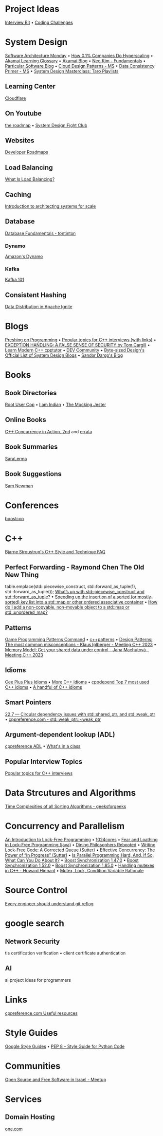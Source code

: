 # Project Ideas
[Interview Bit](https://www.interviewbit.com/blog/category/projects/) • [Coding Challenges](https://codingchallenges.fyi/)
# System Design
[Software Architecture Monday](https://www.developertoarchitect.com/lessons/) • [How 0.1% Companies Do Hyperscaling](https://newsletter.systemdesign.one/p/cell-based-architecture) • [Akamai Learning Glossary](https://www.akamai.com/glossary) • [Akamai Blog](https://www.linode.com/blog/) • [Neo Kim - Fundamentals](https://systemdesign.one/categories/fundamentals/) • [Particular Software Blog](https://particular.net/blog) • [Cloud Design Patterns - MS](https://learn.microsoft.com/en-us/azure/architecture/patterns/) • [Data Consistency Primer - MS](https://learn.microsoft.com/en-us/previous-versions/msp-n-p/dn589800(v=pandp.10)) • [System Design Masterclass: Taro Playlists](https://www.jointaro.com/playlist/bTH3OeqzDbhOO1hmCiEC/)
## Learning Center
[Cloudflare](https://www.cloudflare.com/learning/)
## On Youtube
[the roadmap](https://www.youtube.com/theroadmap) • [System Design Fight Club](https://www.youtube.com/@SDFC/videos)
## Websites
[Developer Roadmaps](https://roadmap.sh/)
## Load Balancing
[What Is Load Balancing?](https://avinetworks.com/what-is-load-balancing/)
## Caching
[Introduction to architecting systems for scale](https://lethain.com/introduction-to-architecting-systems-for-scale/)
## Database
[Database Fundamentals - tontinton](https://tontinton.com/posts/database-fundementals/)
### Dynamo
[Amazon's Dynamo](https://www.allthingsdistributed.com/2007/10/amazons_dynamo.html)
### Kafka
[Kafka 101](https://highscalability.com/untitled-2/)
## Consistent Hashing
[Data Distribution in Apache Ignite](https://dzone.com/articles/data-distribution-in-apache-ignite)
# Blogs
[Preshing on Programming](https://preshing.com/) • [Popular topics for C++ interviews (with links)](https://www.pradeepbangalore.in/post/popular-topics-for-c-interviews) • [EXCEPTION HANDLING: A FALSE SENSE OF SECURITY by Tom Cargill](https://ptgmedia.pearsoncmg.com/images/020163371x/supplements/Exception_Handling_Article.html) • [Learn Modern C++ cpptutor](https://learnmoderncpp.com/author/learnmoderncpp/) • [DEV Community](https://dev.to/) • [Byte-sized Design's Official List of System Design Blogs](https://bytesizeddesign.substack.com/p/the-byte-sized-design-list-of-system) • [Sandor Dargo's Blog](https://www.sandordargo.com/)
# Books
## Book Directories
[Root User Cop](https://github.com/rootusercop/Free-DevOps-Books-1) • [I am Indian](https://github.com/iamindian/References_Books/tree/master) • [The Mocking Jester](https://github.com/themockingjester/Books/tree/master)
## Online Books
[C++ Concurrency in Action, 2nd](https://livebook.manning.com/book/c-plus-plus-concurrency-in-action-second-edition/) and [errata](https://www.cplusplusconcurrencyinaction.com/errata.html)
## Book Summaries
[SaraLerma](https://github.com/SaraLerma)
## Book Suggestions
[Sam Newman](https://samnewman.io/books/)
# Conferences
[boostcon](https://github.com/boostcon)
# C++
[Bjarne Stroustrup's C++ Style and Technique FAQ](https://www.stroustrup.com/bs_faq.html)
## Perfect Forwarding - Raymond Chen The Old New Thing
table.emplace(std::piecewise_construct, std::forward_as_tuple(1), std::forward_as_tuple());
[What’s up with std::piecewise_construct and std::forward_as_tuple?](https://devblogs.microsoft.com/oldnewthing/20220428-00/?p=106540) • [Speeding up the insertion of a sorted (or mostly-sorted) key list into a std::map or other ordered associative container](https://devblogs.microsoft.com/oldnewthing/20230522-00/?p=108226) • [How do I add a non-copyable, non-movable object to a std::map or std::unordered_map?](https://devblogs.microsoft.com/oldnewthing/20231023-00/?p=108916)
## Patterns
[Game Programming Patterns Command](https://gameprogrammingpatterns.com/command.html) • [c++patterns](https://cpppatterns.com/) • [Design Patterns: The most common misconceptions - Klaus Iglberger - Meeting C++ 2023](https://www.youtube.com/watch?v=w-fkFyrbWbs) • [Memory Model: Get your shared data under control - Jana Machutová - Meeting C++ 2023
](https://www.youtube.com/watch?v=L5RCGDAan2Y)
## Idioms
[Cee Plus Plus Idioms](https://wiki.c2.com/?CeePlusPlusIdioms) • [More C++ Idioms](https://en.wikibooks.org/wiki/More_C%2B%2B_Idioms) • [cppdepend Top 7 most used C++ idioms](https://cppdepend.com/blog/top-7-most-used-c-idioms-part1/) • [A handful of C++ idioms](https://learnmoderncpp.com/2021/04/23/a-handful-of-c-idioms/)
## Smart Pointers
[22.7 — Circular dependency issues with std::shared_ptr, and std::weak_ptr](https://www.learncpp.com/cpp-tutorial/circular-dependency-issues-with-stdshared_ptr-and-stdweak_ptr/#:~:text=The%20practical%20effect%20of%20having,other%20object%20still%20needs%20it!) • [cppreference.com - std::weak_ptr<T>::~weak_ptr](https://en.cppreference.com/w/cpp/memory/weak_ptr/%7Eweak_ptr#Example)
## Argument-dependent lookup (ADL)
[cppreference ADL](https://en.cppreference.com/w/cpp/language/adl) • [What's in a class](http://www.gotw.ca/publications/mill02.htm)
## Popular Interview Topics
[Popular topics for C++ interviews](https://www.pradeepbangalore.in/post/popular-topics-for-c-interviews)
# Data Strcutures and Algorithms
[Time Complexities of all Sorting Algorithms - geeksforgeeks](https://www.geeksforgeeks.org/time-complexities-of-all-sorting-algorithms/)
# Concurrency and Parallelism
[An Introduction to Lock-Free Programming](https://preshing.com/20120612/an-introduction-to-lock-free-programming/) • [1024cores](https://www.1024cores.net/) • [Fear and Loathing in Lock-Free Programming (java)](https://medium.com/@tylerneely/fear-and-loathing-in-lock-free-programming-7158b1cdd50c) • [Dining Philosophers Rebooted](https://howardhinnant.github.io/dining_philosophers.html) • [Writing Lock-Free Code: A Corrected Queue (Sutter)](https://www.drdobbs.com/parallel/writing-lock-free-code-a-corrected-queue/210604448) • [Effective Concurrency: The Power of “In Progress” (Sutter)](https://herbsutter.com/2009/07/15/effective-concurrency/) • [Is Parallel Programming Hard, And, If So, What Can You Do About It?](https://cdn.kernel.org/pub/linux/kernel/people/paulmck/perfbook/perfbook.html) • [Boost Synchronization 1.47.0](https://www.boost.org/doc/libs/1_47_0/doc/html/thread/synchronization.html) • [Boost Synchronization 1.52.0](https://www.boost.org/doc/libs/1_52_0/doc/html/thread/synchronization.html) • [Boost Synchronization 1.85.0](https://www.boost.org/doc/libs/1_85_0/doc/html/thread/synchronization.html) • [Handling mutexes in C++ - Howard Hinnant](https://web.archive.org/web/20140531071228/http://home.roadrunner.com/~hinnant/mutexes/locking.html) • [Mutex, Lock, Condition Variable Rationale](https://www.open-std.org/jtc1/sc22/wg21/docs/papers/2007/n2406.html)
# Source Control
[Every engineer should understand git reflog](https://graphite.dev/blog/every-engineer-should-understand-git-reflog)
# google search
## Network Security
tls certification verification • client certificate authentication
## AI
ai project ideas for programmers
# Links
[cppreference.com Useful resources](https://en.cppreference.com/w/cpp/links)
# Style Guides
[Google Style Guides](https://google.github.io/styleguide/) • [PEP 8 – Style Guide for Python Code](https://peps.python.org/pep-0008/)
# Communities
[Open Source and Free Software in Israel - Meetup](https://www.meetup.com/Open-Source-and-Free-Software-in-Israel/)
# Services
## Domain Hosting
[one.com](www.one.com)
